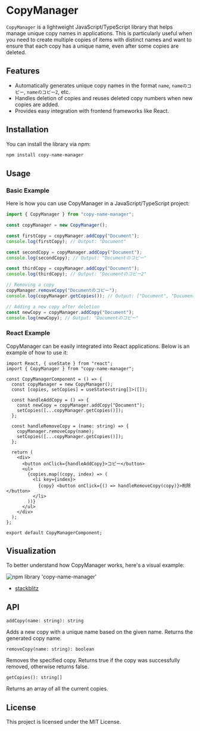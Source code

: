 # CopyManager

`CopyManager` is a lightweight JavaScript/TypeScript library that helps manage unique copy names in applications. This is particularly useful when you need to create multiple copies of items with distinct names and want to ensure that each copy has a unique name, even after some copies are deleted.

## Features

- Automatically generates unique copy names in the format `name`, `nameのコピー`, `nameのコピー2`, etc.
- Handles deletion of copies and reuses deleted copy numbers when new copies are added.
- Provides easy integration with frontend frameworks like React.

## Installation

You can install the library via npm:

```bash
npm install copy-name-manager
```

## Usage

### Basic Example

Here is how you can use CopyManager in a JavaScript/TypeScript project:

```ts
import { CopyManager } from "copy-name-manager";

const copyManager = new CopyManager();

const firstCopy = copyManager.addCopy("Document");
console.log(firstCopy); // Output: "Document"

const secondCopy = copyManager.addCopy("Document");
console.log(secondCopy); // Output: "Documentのコピー"

const thirdCopy = copyManager.addCopy("Document");
console.log(thirdCopy); // Output: "Documentのコピー2"

// Removing a copy
copyManager.removeCopy("Documentのコピー");
console.log(copyManager.getCopies()); // Output: ["Document", "Documentのコピー2"]

// Adding a new copy after deletion
const newCopy = copyManager.addCopy("Document");
console.log(newCopy); // Output: "Documentのコピー"
```

### React Example

CopyManager can be easily integrated into React applications. Below is an example of how to use it:

```tsx
import React, { useState } from "react";
import { CopyManager } from "copy-name-manager";

const CopyManagerComponent = () => {
  const copyManager = new CopyManager();
  const [copies, setCopies] = useState<string[]>([]);

  const handleAddCopy = () => {
    const newCopy = copyManager.addCopy("Document");
    setCopies([...copyManager.getCopies()]);
  };

  const handleRemoveCopy = (name: string) => {
    copyManager.removeCopy(name);
    setCopies([...copyManager.getCopies()]);
  };

  return (
    <div>
      <button onClick={handleAddCopy}>コピー</button>
      <ul>
        {copies.map((copy, index) => (
          <li key={index}>
            {copy} <button onClick={() => handleRemoveCopy(copy)}>削除</button>
          </li>
        ))}
      </ul>
    </div>
  );
};

export default CopyManagerComponent;
```

## Visualization

To better understand how CopyManager works, here's a visual example:

<img src="https://kenjimorita.jp/wp-content/uploads/2024/09/dev-1.gif" alt="npm library 'copy-name-manager'" class="size-large wp-image-25961" />

- [stackblitz](https://stackblitz.com/edit/vitejs-vite-jsiwp7?embed=1&file=README.md&view=preview)

## API

`addCopy(name: string): string`

Adds a new copy with a unique name based on the given name. Returns the generated copy name.

`removeCopy(name: string): boolean`

Removes the specified copy. Returns true if the copy was successfully removed, otherwise returns false.

`getCopies(): string[]`

Returns an array of all the current copies.

## License

This project is licensed under the MIT License.

